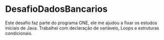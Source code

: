 # DesafioDadosBancarios
Este desafio faz parte do programa ONE, ele me ajudou a fixar os estudos iniciais de Java. Trabalhei com declaração de variáveis, Loops e estruturas condicionais.
